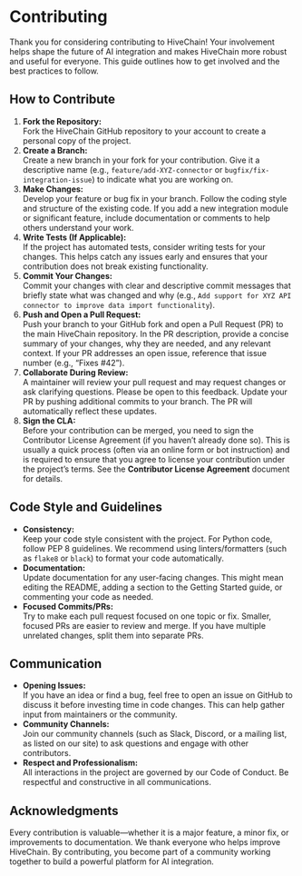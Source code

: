 # Contributing

Thank you for considering contributing to HiveChain! Your involvement helps shape the future of AI integration and makes HiveChain more robust and useful for everyone. This guide outlines how to get involved and the best practices to follow.

## How to Contribute
1. **Fork the Repository:**  
   Fork the HiveChain GitHub repository to your account to create a personal copy of the project.
2. **Create a Branch:**  
   Create a new branch in your fork for your contribution. Give it a descriptive name (e.g., `feature/add-XYZ-connector` or `bugfix/fix-integration-issue`) to indicate what you are working on.
3. **Make Changes:**  
   Develop your feature or bug fix in your branch. Follow the coding style and structure of the existing code. If you add a new integration module or significant feature, include documentation or comments to help others understand your work.
4. **Write Tests (If Applicable):**  
   If the project has automated tests, consider writing tests for your changes. This helps catch any issues early and ensures that your contribution does not break existing functionality.
5. **Commit Your Changes:**  
   Commit your changes with clear and descriptive commit messages that briefly state what was changed and why (e.g., `Add support for XYZ API connector to improve data import functionality`).
6. **Push and Open a Pull Request:**  
   Push your branch to your GitHub fork and open a Pull Request (PR) to the main HiveChain repository. In the PR description, provide a concise summary of your changes, why they are needed, and any relevant context. If your PR addresses an open issue, reference that issue number (e.g., “Fixes #42”).
7. **Collaborate During Review:**  
   A maintainer will review your pull request and may request changes or ask clarifying questions. Please be open to this feedback. Update your PR by pushing additional commits to your branch. The PR will automatically reflect these updates.
8. **Sign the CLA:**  
   Before your contribution can be merged, you need to sign the Contributor License Agreement (if you haven’t already done so). This is usually a quick process (often via an online form or bot instruction) and is required to ensure that you agree to license your contribution under the project’s terms. See the **Contributor License Agreement** document for details.

## Code Style and Guidelines
- **Consistency:**  
  Keep your code style consistent with the project. For Python code, follow PEP 8 guidelines. We recommend using linters/formatters (such as `flake8` or `black`) to format your code automatically.
- **Documentation:**  
  Update documentation for any user-facing changes. This might mean editing the README, adding a section to the Getting Started guide, or commenting your code as needed.
- **Focused Commits/PRs:**  
  Try to make each pull request focused on one topic or fix. Smaller, focused PRs are easier to review and merge. If you have multiple unrelated changes, split them into separate PRs.

## Communication
- **Opening Issues:**  
  If you have an idea or find a bug, feel free to open an issue on GitHub to discuss it before investing time in code changes. This can help gather input from maintainers or the community.
- **Community Channels:**  
  Join our community channels (such as Slack, Discord, or a mailing list, as listed on our site) to ask questions and engage with other contributors.
- **Respect and Professionalism:**  
  All interactions in the project are governed by our Code of Conduct. Be respectful and constructive in all communications.

## Acknowledgments
Every contribution is valuable—whether it is a major feature, a minor fix, or improvements to documentation. We thank everyone who helps improve HiveChain. By contributing, you become part of a community working together to build a powerful platform for AI integration.
